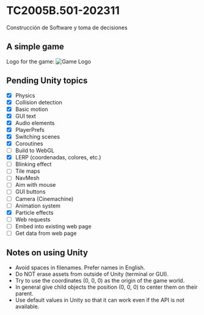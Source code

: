 # TC2005B.501-202311
Construcción de Software y toma de decisiones

## A simple game

Logo for the game:
![Game Logo](Images/021321_001_basketball.JPG)

## Pending Unity topics

- [x] Physics
- [x] Collision detection
- [x] Basic motion
- [x] GUI text
- [x] Audio elements
- [x] PlayerPrefs
- [x] Switching scenes
- [x] Coroutines
- [ ] Build to WebGL
- [x] LERP (coordenadas, colores, etc.)
- [ ] Blinking effect
- [ ] Tile maps
- [ ] NavMesh
- [ ] Aim with mouse
- [ ] GUI buttons
- [ ] Camera (Cinemachine)
- [ ] Animation system
- [x] Particle effects
- [ ] Web requests
- [ ] Embed into existing web page
- [ ] Get data from web page

## Notes on using Unity

- Avoid spaces in filenames. Prefer names in English.
- Do NOT erase assets from outside of Unity (terminal or GUI).
- Try to use the coordinates (0, 0, 0) as the origin of the game world.
- In general give child objects the position (0, 0, 0) to center them
    on their parent.
- Use default values in Unity so that it can work
    even if the API is not available.
